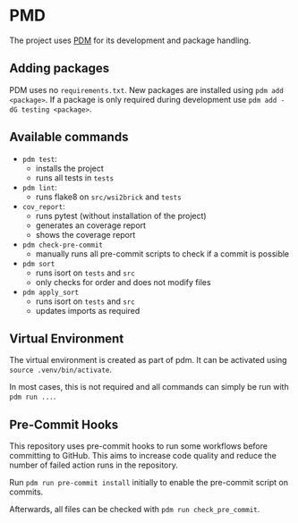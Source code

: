 # PMD

The project uses [PDM](https://pdm-project.org/latest/) for its development and package handling.

## Adding packages

PDM uses no `requirements.txt`.
New packages are installed using `pdm add <package>`.
If a package is only required during development use `pdm add -dG testing <package>`.

## Available commands

- `pdm test`:
  - installs the project
  - runs all tests in `tests`
- `pdm lint`:
  - runs flake8 on `src/wsi2brick` and `tests`
- `cov_report`:
  - runs pytest (without installation of the project)
  - generates an coverage report
  - shows the coverage report
- `pdm check-pre-commit`
  - manually runs all pre-commit scripts to check if a commit is possible
- `pdm sort`
  - runs isort on `tests` and `src`
  - only checks for order and does not modify files
- `pdm apply_sort`
  - runs isort on `tests` and `src`
  - updates imports as required

## Virtual Environment

The virtual environment is created as part of pdm. It can be activated using `source .venv/bin/activate`.

In most cases, this is not required and all commands can simply be run with `pdm run ...`.

## Pre-Commit Hooks

This repository uses pre-commit hooks to run some workflows before committing to GitHub. This aims to increase code quality and reduce the number of failed action runs in the repository.

Run `pdm run pre-commit install` initially to enable the pre-commit script on commits.

Afterwards, all files can be checked with `pdm run check_pre_commit`.
